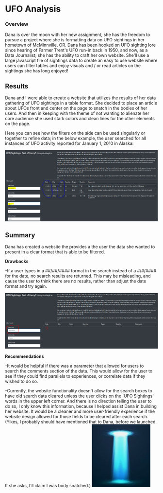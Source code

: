 # UFO Analysis

### Overview
Dana is over the moon with her new assignment, she has the freedom to pursue a project where she is formatting data on UFO sightings in her hometown of McMinnville, OR.  Dana has been hooked on UFO sighting lore since hearing of Farmer Trent's UFO run-in back in 1950, and now, as a Data Journalist; she has the ability to craft her own website. She'll use a large javascript file of sightings data to create an easy to use website where users can filter tables and enjoy visuals and / or read articles on the sightings she has long enjoyed!

## Results

Dana and I were able to create a website that utilizes the results of her data gathering of UFO sightings in a table format.  She decided to place an article about UFOs front and center on the page to snatch in the bodies of her users.  And then in keeping with the theme of not wanting to alienate her core audience she used stark colors and clean lines for the other elements on the page.

Here you can see how the filters on the side can be used singularly or together to refine data; in the below example, the user searched for all instances of UFO activity reported for January 1, 2010 in Alaska:

![filterdatestate.PNG](static/images/filterdatestate.PNG)


## Summary

Dana has created a website the provides a the user the data she wanted to present in a clear format that is able to be filtered.

**Drawbacks**

-If a user types in a ##/##/#### format in the search instead of a #/#/#### for the date, no search results are returned.  This may be misleading, and cause the user to think there are no results, rather than adjust the date format and try again.

![unyieldingdate.PNG](static/images/unyieldingdate.PNG)


**Recommendations**

-It would be helpful if there was a parameter that allowed for users to search the comments section of the data.  This would allow for the user to see if they could find parallels to experiences, or correlate data if they wished to do so.

-Currently, the website functionality doesn't allow for the search boxes to have old search data cleared unless the user clicks on the 'UFO Sightings' words in the upper left corner.  And there is no direction telling the user to do so, I only know this information, because I helped assist Dana in building her website.  It would be a cleaner and more user-friendly experience if the website design allowed for those fields to be cleared after each search.  (Yikes, I probably should have mentioned that to Dana, before we launched.  If she asks, I'll claim I was body snatched.)
![bodysnatch.JPG](static/images/bodysnatch.JPG)